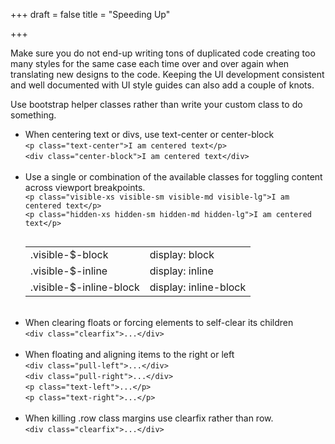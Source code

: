 +++
draft = false
title = "Speeding Up"

+++
<p>Make sure you do not end-up writing tons of duplicated code creating too many styles for the same case each time over and over again when translating new designs to the code. Keeping the UI development consistent and well documented with UI style guides can also add a couple of knots.</p>

<p>Use bootstrap helper classes rather than write your custom class to do something.</p>
<ul>
  <li>
    When centering text or divs, use text-center or center-block<br/>
    <code>&lt;p class="text-center"&gt;I am centered text&lt;/p&gt;<br /></code>
    <code>&lt;div class="center-block"&gt;I am centered text&lt;/div&gt;</code>
  </li>
  <br/>
  <li>
    Use a single or combination of the available classes for toggling content across viewport breakpoints.<br/>
    <code>&lt;p class="visible-xs visible-sm visible-md visible-lg"&gt;I am centered text&lt;/p&gt;<br /></code>
    <code>&lt;p class="hidden-xs hidden-sm hidden-md hidden-lg"&gt;I am centered text&lt;/p&gt;<br /><br/></code>
    <table class="table">
      <tbody>
        <tr class="bg-success">
          <td>.visible-$-block</td>
          <td>display: block</td>
        </tr>
        <tr class="bg-warning">
          <td>.visible-$-inline</td>
          <td>display: inline</td>
        </tr>
        <tr class="bg-info">
          <td>.visible-$-inline-block</td>
          <td>display: inline-block</td>
        </tr>
      </tbody>
    </table>
  </li>
  <br/>
  <li>
    When clearing floats or forcing elements to self-clear its children<br/>
    <code>&lt;div class="clearfix"&gt;...&lt;/div&gt;</code>
  </li>
  <br/>
  <li>
    When floating and aligning items to the right or left<br/>
    <code>&lt;div class="pull-left"&gt;...&lt;/div&gt;</code><br/>
    <code>&lt;div class="pull-right"&gt;...&lt;/div&gt;</code><br/>
    <code>&lt;p class="text-left"&gt;...&lt;/p&gt;</code><br/>
    <code>&lt;p class="text-right"&gt;...&lt;/p&gt;</code><br/>
  </li>
  <br/>
  <li>
    When killing .row class margins use clearfix rather than row.<br/>
    <code>&lt;div class="clearfix"&gt;...&lt;/div&gt;</code>
  </li>
</ul>
